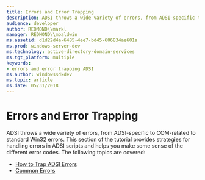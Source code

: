 ```yaml
---
title: Errors and Error Trapping
description: ADSI throws a wide variety of errors, from ADSI-specific to COM-related to standard Win32 errors.
audience: developer
author: REDMOND\\markl
manager: REDMOND\\mbaldwin
ms.assetid: d1d22d4a-6485-4ee7-bd45-606834ae601a
ms.prod: windows-server-dev
ms.technology: active-directory-domain-services
ms.tgt_platform: multiple
keywords:
- errors and error trapping ADSI
ms.author: windowssdkdev
ms.topic: article
ms.date: 05/31/2018
---
```


# Errors and Error Trapping

ADSI throws a wide variety of errors, from ADSI-specific to COM-related to standard Win32 errors. This section of the tutorial provides strategies for handling errors in ADSI scripts and helps you make some sense of the different error codes. The following topics are covered:

-   [How to Trap ADSI Errors](how-to-trap-adsi-errors.md)
-   [Common Errors](common-errors.md)

 

 




